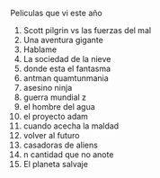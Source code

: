 Peliculas que vi este año
1. Scott pilgrin vs las fuerzas del mal
2. Una aventura gigante
3. Hablame
4. La sociedad de la nieve
5. donde esta el fantasma
6. antman quamtunmania
7. asesino ninja
8. guerra mundial z
9. el hombre del agua
10. el proyecto adam
11. cuando acecha la maldad
12. volver al futuro
13. casadoras de aliens
14. n cantidad que no anote
15. El planeta salvaje

